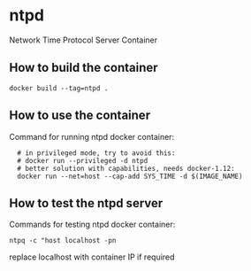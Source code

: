 # ntpd
Network Time Protocol Server Container


## How to build the container

```docker build --tag=ntpd .```

## How to use the container

Command for running ntpd docker container:
```
  # in privileged mode, try to avoid this:
  # docker run --privileged -d ntpd
  # better solution with capabilities, needs docker-1.12:
  docker run --net=host --cap-add SYS_TIME -d $(IMAGE_NAME)

```

## How to test the ntpd server


Commands for testing ntpd docker container:

```ntpq -c "host localhost -pn```

replace localhost with container IP if required

